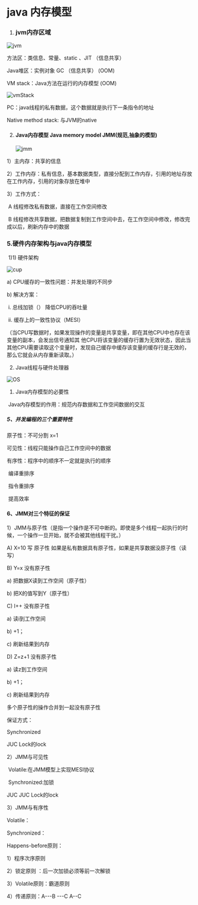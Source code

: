 #                            java 内存模型

1. ### jvm内存区域

![jvm](./.img/jvm.jpg)

方法区：类信息、常量、static 、JIT    （信息共享）

Java堆区：实例对象     GC   （信息共享）   (OOM)

VM stack：Java方法在运行的内存模型   (OOM)	

![vmStack](./.img/vmStack.png)

PC：java线程的私有数据，这个数据就是执行下一条指令的地址

  Native method stack:  与JVM的native 

2. #### Java内存模型   Java memory model   JMM(规范,抽象的模型) 

   ![jmm](./.img/jmm.png)

1）主内存：共享的信息

2）工作内存：私有信息，基本数据类型，直接分配到工作内存，引用的地址存放在工作内存，引用的对象存放在堆中

3）工作方式：

​         A  线程修改私有数据，直接在工作空间修改

​         B  线程修改共享数据，把数据复制到工作空间中去，在工作空间中修改，修改完成以后，刷新内存中的数据 

### 5.硬件内存架构与java内存模型

​	1)1) 硬件架构

![cup](./.img/cup.png)



a) CPU缓存的一致性问题：并发处理的不同步

b) 解决方案：

​      i. 总线加锁（）  降低CPU的吞吐量

​      ii. 缓存上的一致性协议（MESI）

   （当CPU写数据时，如果发现操作的变量是共享变量，即在其他CPU中也存在该变量的副本，会发出信号通知其       他CPU将该变量的缓存行置为无效状态，因此当其他CPU需要读取这个变量时，发现自己缓存中缓存该变量的缓存行是无效的，那么它就会从内存重新读取。）

2) Java线程与硬件处理器

![OS](./.img/OS.png)

1) Java内存模型的必要性

​     Java内存模型的作用：规范内存数据和工作空间数据的交互

##### 5、并发编程的三个重要特性

原子性：不可分割  x=1

可见性：线程只能操作自己工作空间中的数据

有序性：程序中的顺序不一定就是执行的顺序

​     编译重排序

​     指令重排序

​       提高效率

#### 6、JMM对三个特征的保证

1）JMM与原子性（是指一个操作是不可中断的。即使是多个线程一起执行的时候，一个操作一旦开始，就不会被其他线程干扰。）

A) X=10  写  原子性   如果是私有数据具有原子性，如果是共享数据没原子性（读写）  

B) Y=x  没有原子性

a)  把数据X读到工作空间（原子性）

b)  把X的值写到Y（原子性）

C) I++ 没有原子性

a) 读i到工作空间

b) +1；

c) 刷新结果到内存

D) Z=z+1 没有原子性

a) 读z到工作空间

b) +1；

c) 刷新结果到内存

多个原子性的操作合并到一起没有原子性

保证方式：

Synchronized

JUC   Lock的lock

 

2）JMM与可见性

​     Volatile:在JMM模型上实现MESI协议

​     Synchronized:加锁

JUC   JUC   Lock的lock

3）JMM与有序性  

  Volatile：

  Synchronized：

Happens-before原则：

1）程序次序原则

2）锁定原则  ：后一次加锁必须等前一次解锁

3）Volatile原则：霸道原则

4）传递原则：A---B ---C    A--C







